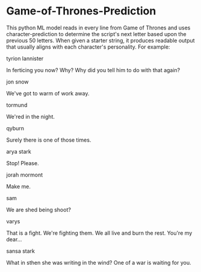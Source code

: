 # Game-of-Thrones-Prediction
This python ML model reads in every line from Game of Thrones and uses character-prediction to determine the script's next letter based upon the previous 50 letters. When given a starter string, it produces readable output that usually aligns with each character's personality. For example:

tyrion lannister

In ferticing you now? Why? Why did you tell him to do with that again? 
  
jon snow

We've got to warm of work away. 
  
tormund

We'red in the night. 
  
qyburn

Surely there is one of those times. 
  
arya stark

Stop! Please. 
  
jorah mormont

Make me. 
  
sam

We are shed being shoot? 
  
varys

That is a fight. We're fighting them. We all live and burn the rest. You're my dear... 
  
sansa stark

What in sthen she was writing in the wind? One of a war is waiting for you. 
